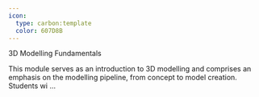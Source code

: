 ```yaml
---
icon:
  type: carbon:template
  color: 607D8B
---
```

3D Modelling Fundamentals

This module serves as an introduction to 3D modelling and comprises an emphasis on the modelling pipeline, from concept to model creation. Students wi ... 
